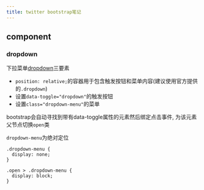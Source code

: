 ```yaml
---
title: twitter bootstrap笔记
---
```


## component

### dropdown

下拉菜单[dropdown][1]三要素

- `position: relative;`的容器用于包含触发按钮和菜单内容(建议使用官方提供的`.dropdown`)
- 设置`data-toggle="dropdown"`的触发按钮
- 设置`class="dropdown-menu"`的菜单

bootstrap会自动寻找到带有data-toggle属性的元素然后绑定点击事件, 为该元素父节点切换`open`类

`dropdown-menu`为绝对定位

```
.dropdown-menu {
  display: none;
}

.open > .dropdown-menu {
  display: block;
}
```


[1]: http://getbootstrap.com/components/#dropdowns
